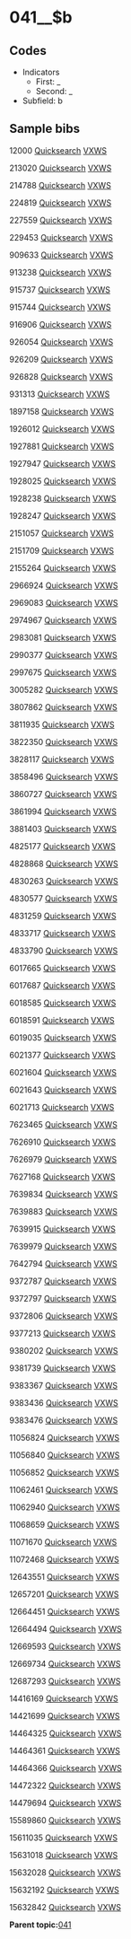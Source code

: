 # 041\_\_$b

## Codes

-   Indicators
    -   First: \_
    -   Second: \_
-   Subfield: b

## Sample bibs

12000 [Quicksearch](https://search.library.yale.edu/catalog/12000) [VXWS](http://prodorbis.library.yale.edu:7014/vxws/GetHoldingsService?bibId=12000)

213020 [Quicksearch](https://search.library.yale.edu/catalog/213020) [VXWS](http://prodorbis.library.yale.edu:7014/vxws/GetHoldingsService?bibId=213020)

214788 [Quicksearch](https://search.library.yale.edu/catalog/214788) [VXWS](http://prodorbis.library.yale.edu:7014/vxws/GetHoldingsService?bibId=214788)

224819 [Quicksearch](https://search.library.yale.edu/catalog/224819) [VXWS](http://prodorbis.library.yale.edu:7014/vxws/GetHoldingsService?bibId=224819)

227559 [Quicksearch](https://search.library.yale.edu/catalog/227559) [VXWS](http://prodorbis.library.yale.edu:7014/vxws/GetHoldingsService?bibId=227559)

229453 [Quicksearch](https://search.library.yale.edu/catalog/229453) [VXWS](http://prodorbis.library.yale.edu:7014/vxws/GetHoldingsService?bibId=229453)

909633 [Quicksearch](https://search.library.yale.edu/catalog/909633) [VXWS](http://prodorbis.library.yale.edu:7014/vxws/GetHoldingsService?bibId=909633)

913238 [Quicksearch](https://search.library.yale.edu/catalog/913238) [VXWS](http://prodorbis.library.yale.edu:7014/vxws/GetHoldingsService?bibId=913238)

915737 [Quicksearch](https://search.library.yale.edu/catalog/915737) [VXWS](http://prodorbis.library.yale.edu:7014/vxws/GetHoldingsService?bibId=915737)

915744 [Quicksearch](https://search.library.yale.edu/catalog/915744) [VXWS](http://prodorbis.library.yale.edu:7014/vxws/GetHoldingsService?bibId=915744)

916906 [Quicksearch](https://search.library.yale.edu/catalog/916906) [VXWS](http://prodorbis.library.yale.edu:7014/vxws/GetHoldingsService?bibId=916906)

926054 [Quicksearch](https://search.library.yale.edu/catalog/926054) [VXWS](http://prodorbis.library.yale.edu:7014/vxws/GetHoldingsService?bibId=926054)

926209 [Quicksearch](https://search.library.yale.edu/catalog/926209) [VXWS](http://prodorbis.library.yale.edu:7014/vxws/GetHoldingsService?bibId=926209)

926828 [Quicksearch](https://search.library.yale.edu/catalog/926828) [VXWS](http://prodorbis.library.yale.edu:7014/vxws/GetHoldingsService?bibId=926828)

931313 [Quicksearch](https://search.library.yale.edu/catalog/931313) [VXWS](http://prodorbis.library.yale.edu:7014/vxws/GetHoldingsService?bibId=931313)

1897158 [Quicksearch](https://search.library.yale.edu/catalog/1897158) [VXWS](http://prodorbis.library.yale.edu:7014/vxws/GetHoldingsService?bibId=1897158)

1926012 [Quicksearch](https://search.library.yale.edu/catalog/1926012) [VXWS](http://prodorbis.library.yale.edu:7014/vxws/GetHoldingsService?bibId=1926012)

1927881 [Quicksearch](https://search.library.yale.edu/catalog/1927881) [VXWS](http://prodorbis.library.yale.edu:7014/vxws/GetHoldingsService?bibId=1927881)

1927947 [Quicksearch](https://search.library.yale.edu/catalog/1927947) [VXWS](http://prodorbis.library.yale.edu:7014/vxws/GetHoldingsService?bibId=1927947)

1928025 [Quicksearch](https://search.library.yale.edu/catalog/1928025) [VXWS](http://prodorbis.library.yale.edu:7014/vxws/GetHoldingsService?bibId=1928025)

1928238 [Quicksearch](https://search.library.yale.edu/catalog/1928238) [VXWS](http://prodorbis.library.yale.edu:7014/vxws/GetHoldingsService?bibId=1928238)

1928247 [Quicksearch](https://search.library.yale.edu/catalog/1928247) [VXWS](http://prodorbis.library.yale.edu:7014/vxws/GetHoldingsService?bibId=1928247)

2151057 [Quicksearch](https://search.library.yale.edu/catalog/2151057) [VXWS](http://prodorbis.library.yale.edu:7014/vxws/GetHoldingsService?bibId=2151057)

2151709 [Quicksearch](https://search.library.yale.edu/catalog/2151709) [VXWS](http://prodorbis.library.yale.edu:7014/vxws/GetHoldingsService?bibId=2151709)

2155264 [Quicksearch](https://search.library.yale.edu/catalog/2155264) [VXWS](http://prodorbis.library.yale.edu:7014/vxws/GetHoldingsService?bibId=2155264)

2966924 [Quicksearch](https://search.library.yale.edu/catalog/2966924) [VXWS](http://prodorbis.library.yale.edu:7014/vxws/GetHoldingsService?bibId=2966924)

2969083 [Quicksearch](https://search.library.yale.edu/catalog/2969083) [VXWS](http://prodorbis.library.yale.edu:7014/vxws/GetHoldingsService?bibId=2969083)

2974967 [Quicksearch](https://search.library.yale.edu/catalog/2974967) [VXWS](http://prodorbis.library.yale.edu:7014/vxws/GetHoldingsService?bibId=2974967)

2983081 [Quicksearch](https://search.library.yale.edu/catalog/2983081) [VXWS](http://prodorbis.library.yale.edu:7014/vxws/GetHoldingsService?bibId=2983081)

2990377 [Quicksearch](https://search.library.yale.edu/catalog/2990377) [VXWS](http://prodorbis.library.yale.edu:7014/vxws/GetHoldingsService?bibId=2990377)

2997675 [Quicksearch](https://search.library.yale.edu/catalog/2997675) [VXWS](http://prodorbis.library.yale.edu:7014/vxws/GetHoldingsService?bibId=2997675)

3005282 [Quicksearch](https://search.library.yale.edu/catalog/3005282) [VXWS](http://prodorbis.library.yale.edu:7014/vxws/GetHoldingsService?bibId=3005282)

3807862 [Quicksearch](https://search.library.yale.edu/catalog/3807862) [VXWS](http://prodorbis.library.yale.edu:7014/vxws/GetHoldingsService?bibId=3807862)

3811935 [Quicksearch](https://search.library.yale.edu/catalog/3811935) [VXWS](http://prodorbis.library.yale.edu:7014/vxws/GetHoldingsService?bibId=3811935)

3822350 [Quicksearch](https://search.library.yale.edu/catalog/3822350) [VXWS](http://prodorbis.library.yale.edu:7014/vxws/GetHoldingsService?bibId=3822350)

3828117 [Quicksearch](https://search.library.yale.edu/catalog/3828117) [VXWS](http://prodorbis.library.yale.edu:7014/vxws/GetHoldingsService?bibId=3828117)

3858496 [Quicksearch](https://search.library.yale.edu/catalog/3858496) [VXWS](http://prodorbis.library.yale.edu:7014/vxws/GetHoldingsService?bibId=3858496)

3860727 [Quicksearch](https://search.library.yale.edu/catalog/3860727) [VXWS](http://prodorbis.library.yale.edu:7014/vxws/GetHoldingsService?bibId=3860727)

3861994 [Quicksearch](https://search.library.yale.edu/catalog/3861994) [VXWS](http://prodorbis.library.yale.edu:7014/vxws/GetHoldingsService?bibId=3861994)

3881403 [Quicksearch](https://search.library.yale.edu/catalog/3881403) [VXWS](http://prodorbis.library.yale.edu:7014/vxws/GetHoldingsService?bibId=3881403)

4825177 [Quicksearch](https://search.library.yale.edu/catalog/4825177) [VXWS](http://prodorbis.library.yale.edu:7014/vxws/GetHoldingsService?bibId=4825177)

4828868 [Quicksearch](https://search.library.yale.edu/catalog/4828868) [VXWS](http://prodorbis.library.yale.edu:7014/vxws/GetHoldingsService?bibId=4828868)

4830263 [Quicksearch](https://search.library.yale.edu/catalog/4830263) [VXWS](http://prodorbis.library.yale.edu:7014/vxws/GetHoldingsService?bibId=4830263)

4830577 [Quicksearch](https://search.library.yale.edu/catalog/4830577) [VXWS](http://prodorbis.library.yale.edu:7014/vxws/GetHoldingsService?bibId=4830577)

4831259 [Quicksearch](https://search.library.yale.edu/catalog/4831259) [VXWS](http://prodorbis.library.yale.edu:7014/vxws/GetHoldingsService?bibId=4831259)

4833717 [Quicksearch](https://search.library.yale.edu/catalog/4833717) [VXWS](http://prodorbis.library.yale.edu:7014/vxws/GetHoldingsService?bibId=4833717)

4833790 [Quicksearch](https://search.library.yale.edu/catalog/4833790) [VXWS](http://prodorbis.library.yale.edu:7014/vxws/GetHoldingsService?bibId=4833790)

6017665 [Quicksearch](https://search.library.yale.edu/catalog/6017665) [VXWS](http://prodorbis.library.yale.edu:7014/vxws/GetHoldingsService?bibId=6017665)

6017687 [Quicksearch](https://search.library.yale.edu/catalog/6017687) [VXWS](http://prodorbis.library.yale.edu:7014/vxws/GetHoldingsService?bibId=6017687)

6018585 [Quicksearch](https://search.library.yale.edu/catalog/6018585) [VXWS](http://prodorbis.library.yale.edu:7014/vxws/GetHoldingsService?bibId=6018585)

6018591 [Quicksearch](https://search.library.yale.edu/catalog/6018591) [VXWS](http://prodorbis.library.yale.edu:7014/vxws/GetHoldingsService?bibId=6018591)

6019035 [Quicksearch](https://search.library.yale.edu/catalog/6019035) [VXWS](http://prodorbis.library.yale.edu:7014/vxws/GetHoldingsService?bibId=6019035)

6021377 [Quicksearch](https://search.library.yale.edu/catalog/6021377) [VXWS](http://prodorbis.library.yale.edu:7014/vxws/GetHoldingsService?bibId=6021377)

6021604 [Quicksearch](https://search.library.yale.edu/catalog/6021604) [VXWS](http://prodorbis.library.yale.edu:7014/vxws/GetHoldingsService?bibId=6021604)

6021643 [Quicksearch](https://search.library.yale.edu/catalog/6021643) [VXWS](http://prodorbis.library.yale.edu:7014/vxws/GetHoldingsService?bibId=6021643)

6021713 [Quicksearch](https://search.library.yale.edu/catalog/6021713) [VXWS](http://prodorbis.library.yale.edu:7014/vxws/GetHoldingsService?bibId=6021713)

7623465 [Quicksearch](https://search.library.yale.edu/catalog/7623465) [VXWS](http://prodorbis.library.yale.edu:7014/vxws/GetHoldingsService?bibId=7623465)

7626910 [Quicksearch](https://search.library.yale.edu/catalog/7626910) [VXWS](http://prodorbis.library.yale.edu:7014/vxws/GetHoldingsService?bibId=7626910)

7626979 [Quicksearch](https://search.library.yale.edu/catalog/7626979) [VXWS](http://prodorbis.library.yale.edu:7014/vxws/GetHoldingsService?bibId=7626979)

7627168 [Quicksearch](https://search.library.yale.edu/catalog/7627168) [VXWS](http://prodorbis.library.yale.edu:7014/vxws/GetHoldingsService?bibId=7627168)

7639834 [Quicksearch](https://search.library.yale.edu/catalog/7639834) [VXWS](http://prodorbis.library.yale.edu:7014/vxws/GetHoldingsService?bibId=7639834)

7639883 [Quicksearch](https://search.library.yale.edu/catalog/7639883) [VXWS](http://prodorbis.library.yale.edu:7014/vxws/GetHoldingsService?bibId=7639883)

7639915 [Quicksearch](https://search.library.yale.edu/catalog/7639915) [VXWS](http://prodorbis.library.yale.edu:7014/vxws/GetHoldingsService?bibId=7639915)

7639979 [Quicksearch](https://search.library.yale.edu/catalog/7639979) [VXWS](http://prodorbis.library.yale.edu:7014/vxws/GetHoldingsService?bibId=7639979)

7642794 [Quicksearch](https://search.library.yale.edu/catalog/7642794) [VXWS](http://prodorbis.library.yale.edu:7014/vxws/GetHoldingsService?bibId=7642794)

9372787 [Quicksearch](https://search.library.yale.edu/catalog/9372787) [VXWS](http://prodorbis.library.yale.edu:7014/vxws/GetHoldingsService?bibId=9372787)

9372797 [Quicksearch](https://search.library.yale.edu/catalog/9372797) [VXWS](http://prodorbis.library.yale.edu:7014/vxws/GetHoldingsService?bibId=9372797)

9372806 [Quicksearch](https://search.library.yale.edu/catalog/9372806) [VXWS](http://prodorbis.library.yale.edu:7014/vxws/GetHoldingsService?bibId=9372806)

9377213 [Quicksearch](https://search.library.yale.edu/catalog/9377213) [VXWS](http://prodorbis.library.yale.edu:7014/vxws/GetHoldingsService?bibId=9377213)

9380202 [Quicksearch](https://search.library.yale.edu/catalog/9380202) [VXWS](http://prodorbis.library.yale.edu:7014/vxws/GetHoldingsService?bibId=9380202)

9381739 [Quicksearch](https://search.library.yale.edu/catalog/9381739) [VXWS](http://prodorbis.library.yale.edu:7014/vxws/GetHoldingsService?bibId=9381739)

9383367 [Quicksearch](https://search.library.yale.edu/catalog/9383367) [VXWS](http://prodorbis.library.yale.edu:7014/vxws/GetHoldingsService?bibId=9383367)

9383436 [Quicksearch](https://search.library.yale.edu/catalog/9383436) [VXWS](http://prodorbis.library.yale.edu:7014/vxws/GetHoldingsService?bibId=9383436)

9383476 [Quicksearch](https://search.library.yale.edu/catalog/9383476) [VXWS](http://prodorbis.library.yale.edu:7014/vxws/GetHoldingsService?bibId=9383476)

11056824 [Quicksearch](https://search.library.yale.edu/catalog/11056824) [VXWS](http://prodorbis.library.yale.edu:7014/vxws/GetHoldingsService?bibId=11056824)

11056840 [Quicksearch](https://search.library.yale.edu/catalog/11056840) [VXWS](http://prodorbis.library.yale.edu:7014/vxws/GetHoldingsService?bibId=11056840)

11056852 [Quicksearch](https://search.library.yale.edu/catalog/11056852) [VXWS](http://prodorbis.library.yale.edu:7014/vxws/GetHoldingsService?bibId=11056852)

11062461 [Quicksearch](https://search.library.yale.edu/catalog/11062461) [VXWS](http://prodorbis.library.yale.edu:7014/vxws/GetHoldingsService?bibId=11062461)

11062940 [Quicksearch](https://search.library.yale.edu/catalog/11062940) [VXWS](http://prodorbis.library.yale.edu:7014/vxws/GetHoldingsService?bibId=11062940)

11068659 [Quicksearch](https://search.library.yale.edu/catalog/11068659) [VXWS](http://prodorbis.library.yale.edu:7014/vxws/GetHoldingsService?bibId=11068659)

11071670 [Quicksearch](https://search.library.yale.edu/catalog/11071670) [VXWS](http://prodorbis.library.yale.edu:7014/vxws/GetHoldingsService?bibId=11071670)

11072468 [Quicksearch](https://search.library.yale.edu/catalog/11072468) [VXWS](http://prodorbis.library.yale.edu:7014/vxws/GetHoldingsService?bibId=11072468)

12643551 [Quicksearch](https://search.library.yale.edu/catalog/12643551) [VXWS](http://prodorbis.library.yale.edu:7014/vxws/GetHoldingsService?bibId=12643551)

12657201 [Quicksearch](https://search.library.yale.edu/catalog/12657201) [VXWS](http://prodorbis.library.yale.edu:7014/vxws/GetHoldingsService?bibId=12657201)

12664451 [Quicksearch](https://search.library.yale.edu/catalog/12664451) [VXWS](http://prodorbis.library.yale.edu:7014/vxws/GetHoldingsService?bibId=12664451)

12664494 [Quicksearch](https://search.library.yale.edu/catalog/12664494) [VXWS](http://prodorbis.library.yale.edu:7014/vxws/GetHoldingsService?bibId=12664494)

12669593 [Quicksearch](https://search.library.yale.edu/catalog/12669593) [VXWS](http://prodorbis.library.yale.edu:7014/vxws/GetHoldingsService?bibId=12669593)

12669734 [Quicksearch](https://search.library.yale.edu/catalog/12669734) [VXWS](http://prodorbis.library.yale.edu:7014/vxws/GetHoldingsService?bibId=12669734)

12687293 [Quicksearch](https://search.library.yale.edu/catalog/12687293) [VXWS](http://prodorbis.library.yale.edu:7014/vxws/GetHoldingsService?bibId=12687293)

14416169 [Quicksearch](https://search.library.yale.edu/catalog/14416169) [VXWS](http://prodorbis.library.yale.edu:7014/vxws/GetHoldingsService?bibId=14416169)

14421699 [Quicksearch](https://search.library.yale.edu/catalog/14421699) [VXWS](http://prodorbis.library.yale.edu:7014/vxws/GetHoldingsService?bibId=14421699)

14464325 [Quicksearch](https://search.library.yale.edu/catalog/14464325) [VXWS](http://prodorbis.library.yale.edu:7014/vxws/GetHoldingsService?bibId=14464325)

14464361 [Quicksearch](https://search.library.yale.edu/catalog/14464361) [VXWS](http://prodorbis.library.yale.edu:7014/vxws/GetHoldingsService?bibId=14464361)

14464366 [Quicksearch](https://search.library.yale.edu/catalog/14464366) [VXWS](http://prodorbis.library.yale.edu:7014/vxws/GetHoldingsService?bibId=14464366)

14472322 [Quicksearch](https://search.library.yale.edu/catalog/14472322) [VXWS](http://prodorbis.library.yale.edu:7014/vxws/GetHoldingsService?bibId=14472322)

14479694 [Quicksearch](https://search.library.yale.edu/catalog/14479694) [VXWS](http://prodorbis.library.yale.edu:7014/vxws/GetHoldingsService?bibId=14479694)

15589860 [Quicksearch](https://search.library.yale.edu/catalog/15589860) [VXWS](http://prodorbis.library.yale.edu:7014/vxws/GetHoldingsService?bibId=15589860)

15611035 [Quicksearch](https://search.library.yale.edu/catalog/15611035) [VXWS](http://prodorbis.library.yale.edu:7014/vxws/GetHoldingsService?bibId=15611035)

15631018 [Quicksearch](https://search.library.yale.edu/catalog/15631018) [VXWS](http://prodorbis.library.yale.edu:7014/vxws/GetHoldingsService?bibId=15631018)

15632028 [Quicksearch](https://search.library.yale.edu/catalog/15632028) [VXWS](http://prodorbis.library.yale.edu:7014/vxws/GetHoldingsService?bibId=15632028)

15632192 [Quicksearch](https://search.library.yale.edu/catalog/15632192) [VXWS](http://prodorbis.library.yale.edu:7014/vxws/GetHoldingsService?bibId=15632192)

15632842 [Quicksearch](https://search.library.yale.edu/catalog/15632842) [VXWS](http://prodorbis.library.yale.edu:7014/vxws/GetHoldingsService?bibId=15632842)

**Parent topic:**[041](../../tags/041/041.md)

